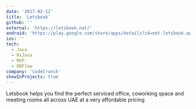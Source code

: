 ```yaml
---
date: '2017-02-12'
title: 'Letsbook'
github: ''
external: 'https://letsbook.net/'
android: 'https://play.google.com/store/apps/details?id=net.letsbook.app.cc'
ios: ''
tech:
  - Java
  - RxJava
  - MVP
  - DBFlow
company: 'CodeCrunch'
showInProjects: true
---
```


Letsbook helps you find the perfect serviced office, coworking space and meeting rooms all across UAE at a very affordable pricing
